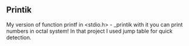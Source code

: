 ## Printik 
My version of function printf in <stdio.h> -  _printik with it you can print numbers in octal system!
In that project I used jump table for quick detection.
